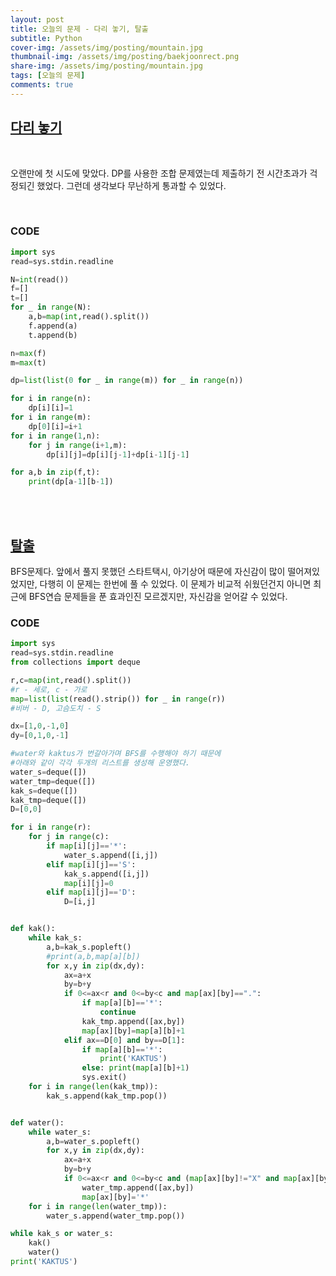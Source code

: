 ```yaml
---
layout: post
title: 오늘의 문제 - 다리 놓기, 탈출
subtitle: Python
cover-img: /assets/img/posting/mountain.jpg
thumbnail-img: /assets/img/posting/baekjoonrect.png
share-img: /assets/img/posting/mountain.jpg
tags: [오늘의 문제]
comments: true
---
```


## [다리 놓기](https://www.acmicpc.net/problem/1010)

<br>

오랜만에 첫 시도에 맞았다. DP를 사용한 조합 문제였는데 제출하기 전 시간초과가 걱정되긴 했었다. 그런데 생각보다 무난하게 통과할 수 있었다.

<br>

### CODE

```python
import sys
read=sys.stdin.readline

N=int(read())
f=[]
t=[]
for _ in range(N):
    a,b=map(int,read().split())
    f.append(a)
    t.append(b)

n=max(f)
m=max(t)

dp=list(list(0 for _ in range(m)) for _ in range(n))

for i in range(n):
    dp[i][i]=1
for i in range(m):
    dp[0][i]=i+1
for i in range(1,n):
    for j in range(i+1,m):
        dp[i][j]=dp[i][j-1]+dp[i-1][j-1]

for a,b in zip(f,t):
    print(dp[a-1][b-1])
```

<br>
<br>

## [탈출](https://www.acmicpc.net/problem/3055)

BFS문제다. 앞에서 풀지 못했던 스타트택시, 아기상어 때문에 자신감이 많이 떨어져있었지만, 다행히 이 문제는 한번에 풀 수 있었다. 이 문제가 비교적 쉬웠던건지 아니면 최근에 BFS연습 문제들을 푼 효과인진 모르겠지만, 자신감을 얻어갈 수 있었다.
<br>

### CODE

```python
import sys
read=sys.stdin.readline
from collections import deque

r,c=map(int,read().split())
#r - 세로, c - 가로
map=list(list(read().strip()) for _ in range(r))
#비버 - D, 고슴도치 - S

dx=[1,0,-1,0]
dy=[0,1,0,-1]

#water와 kaktus가 번갈아가며 BFS를 수행해야 하기 때문에
#아래와 같이 각각 두개의 리스트를 생성해 운영했다.
water_s=deque([])
water_tmp=deque([])
kak_s=deque([])
kak_tmp=deque([])
D=[0,0]

for i in range(r):
    for j in range(c):
        if map[i][j]=='*':
            water_s.append([i,j])
        elif map[i][j]=='S':
            kak_s.append([i,j])
            map[i][j]=0
        elif map[i][j]=='D':
            D=[i,j]


def kak():
    while kak_s:
        a,b=kak_s.popleft()
        #print(a,b,map[a][b])
        for x,y in zip(dx,dy):
            ax=a+x
            by=b+y
            if 0<=ax<r and 0<=by<c and map[ax][by]==".":
                if map[a][b]=='*':
                    continue
                kak_tmp.append([ax,by])
                map[ax][by]=map[a][b]+1
            elif ax==D[0] and by==D[1]:
                if map[a][b]=='*':
                    print('KAKTUS')
                else: print(map[a][b]+1)
                sys.exit()
    for i in range(len(kak_tmp)):
        kak_s.append(kak_tmp.pop())


def water():
    while water_s:
        a,b=water_s.popleft()
        for x,y in zip(dx,dy):
            ax=a+x
            by=b+y
            if 0<=ax<r and 0<=by<c and (map[ax][by]!="X" and map[ax][by]!="D" and map[ax][by]!="*"):
                water_tmp.append([ax,by])
                map[ax][by]='*'
    for i in range(len(water_tmp)):
        water_s.append(water_tmp.pop())

while kak_s or water_s:
    kak()
    water()
print('KAKTUS')
```

<br>

<br>
